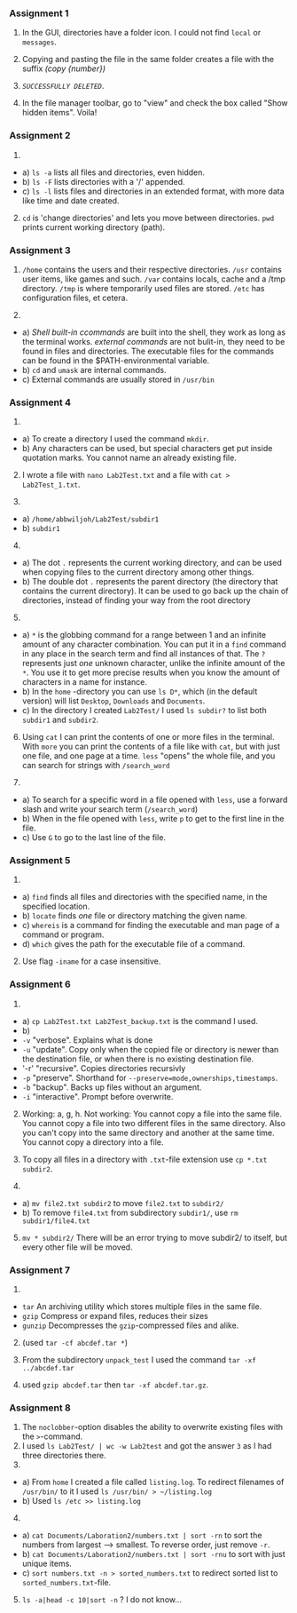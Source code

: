### Assignment 1
1. In the GUI, directories have a folder icon. I could not find `local` or `messages`.

2. Copying and pasting the file in the same folder creates a file with the suffix *(copy {number})*

3. *`SUCCESSFULLY DELETED`*.

4. In the file manager toolbar, go to "view" and check the box called "Show hidden items". Voila!

### Assignment 2
1. 
  * a) `ls -a` lists all files and directories, even hidden.
  * b) `ls -F` lists directories with a '/' appended.
  * c) `ls -l` lists files and directories in an extended format, with more data like time and date created.

2. `cd` is 'change directories' and lets you move between directories. `pwd` prints current working directory (path).

### Assignment 3
1. `/home` contains the users and their respective directories.
`/usr` contains user items, like games and such.
`/var` contains locals, cache and a /tmp directory.
`/tmp` is where temporarily used files are stored. 
`/etc` has configuration files, et cetera.

2. 
  * a) *Shell built-in ccommands* are built into the shell, they work as long as the terminal works. *external commands* are not bulit-in, they need to be found in  files and directories. The executable files for the commands can be found in the $PATH-environmental variable.
  * b) `cd` and `umask` are internal commands.
  * c) External commands are usually stored in `/usr/bin`


### Assignment 4
1. 
  * a) To create a directory I used the command `mkdir`.
  * b) Any characters can be used, but special characters get put inside quotation marks. You cannot name an already existing file.

2. I wrote a file with `nano Lab2Test.txt` and a file with `cat > Lab2Test_1.txt`.

3. 
  * a) `/home/abbwiljoh/Lab2Test/subdir1`
  * b) `subdir1`

4. 
  * a) The dot `.` represents the current working directory, and can be used when copying files to the current directory among other things.
  * b) The double dot `.` represents the parent directory (the directory that contains the current directory). It can be used to go back up the chain of directories, instead of finding your way from the root directory

5. 
  * a) `*` is the globbing command for a range between 1 and an infinite amount of any character combination. You can put it in a `find` command in any place in the search term and find all instances of that. The `?` represents just *one* unknown character, unlike the infinite amount of the `*`. You use it to get more precise results when you know the amount of characters in a name for instance.
  * b) In the `home` -directory you can use `ls D*`, which (in the default version) will list `Desktop`, `Downloads` and `Documents`.
  * c) In the directory I created `Lab2Test/` I used `ls subdir?` to list both `subdir1` and `subdir2`.

6. Using `cat` I can print the contents of one or more files in the terminal. With `more` you can print the contents of a file like with `cat`, but with just one file, and one page at a time. `less` "opens" the whole file, and you can search for strings with `/search_word`

7. 
  * a) To search for a specific word in a file opened with `less`, use a forward slash and write your search term (`/search_word`)
  * b) When in the file opened with `less`, write `p` to get to the first line in the file.
  * c) Use `G` to go to the last line of the file.


### Assignment 5
1. 
  * a) `find` finds all files and directories with the specified name, in the specified location.
  * b) `locate` finds *one* file or directory matching the given name.
  * c) `whereis` is a command for finding the executable and man page of a command or program.
  * d) `which` gives the path for the executable file of a command.
2. Use flag `-iname` for a case insensitive.

### Assignment 6
1.  
  * a) `cp Lab2Test.txt Lab2Test_backup.txt` is the command I used. 
  * b)   
  * `-v` "verbose". Explains what is done
  * `-u` "update". Copy only when the copied file or directory is newer than the destination file, or when there is no existing destination file.
  * '-r' "recursive". Copies directories recursivly
  * `-p` "preserve". Shorthand for `--preserve=mode,ownerships,timestamps`.
  * `-b` "backup". Backs up files without an argument.
  * `-i` "interactive". Prompt before overwrite.
  
2. Working: a, g, h. Not working: You cannot copy a file into the same file. You cannot copy a file into two different files in the same directory. Also you can't copy into the same directory and another at the same time. You cannot copy a directory into a file. 

3. To copy all files in a directory with `.txt`-file extension use `cp *.txt subdir2`.

4. 
  * a) `mv file2.txt subdir2` to move `file2.txt` to `subdir2/`
  * b) To remove `file4.txt` from subdirectory `subdir1/`, use `rm subdir1/file4.txt`

5. `mv * subdir2/` There will be an error trying to move subdir2/ to itself, but every other file will be moved.

### Assignment 7
1. 
  * `tar` An archiving utility which stores multiple files in the same file.
  * `gzip` Compress or expand files, reduces their sizes
  * `gunzip` Decompresses the `gzip`-compressed files and alike.

2. (used `tar -cf abcdef.tar *`)

3. From the subdirectory `unpack_test` I used the command `tar -xf ../abcdef.tar `

4. used `gzip abcdef.tar` then `tar -xf abcdef.tar.gz`.

### Assignment 8
1. The `noclobber`-option disables the ability to overwrite existing files with the `>`-command.
2. I used `ls Lab2Test/ | wc -w Lab2test` and got the answer `3` as I had three directories there.
3. 
  * a) From `home` I created a file called `listing.log`. To redirect filenames of `/usr/bin/` to it I used 
  `ls /usr/bin/ > ~/listing.log`
  * b) Used `ls /etc >> listing.log`
4. 
  * a) `cat Documents/Laboration2/numbers.txt | sort -rn` to sort the numbers from largest --> smallest. To reverse order, just remove `-r`.
  * b) `cat Documents/Laboration2/numbers.txt | sort -rnu` to sort with just unique items.
  * c) `sort numbers.txt -n > sorted_numbers.txt` to redirect sorted list to `sorted_numbers.txt`-file.
5. `ls -a|head -c 10|sort -n` ? I do not know...
